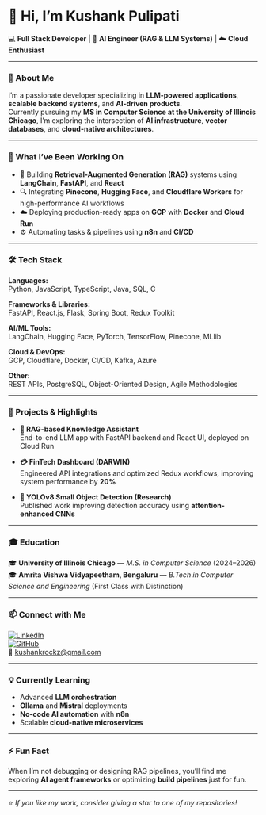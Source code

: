 # 👋 Hi, I’m **Kushank Pulipati**

💻 **Full Stack Developer** | 🤖 **AI Engineer (RAG & LLM Systems)** | ☁️ **Cloud Enthusiast**

---

### 🚀 About Me

I’m a passionate developer specializing in **LLM-powered applications**, **scalable backend systems**, and **AI-driven products**.  
Currently pursuing my **MS in Computer Science at the University of Illinois Chicago**, I’m exploring the intersection of **AI infrastructure**, **vector databases**, and **cloud-native architectures**.

---

### 🧠 What I’ve Been Working On
- 🧩 Building **Retrieval-Augmented Generation (RAG)** systems using **LangChain**, **FastAPI**, and **React**
- 🔍 Integrating **Pinecone**, **Hugging Face**, and **Cloudflare Workers** for high-performance AI workflows  
- ☁️ Deploying production-ready apps on **GCP** with **Docker** and **Cloud Run**
- ⚙️ Automating tasks & pipelines using **n8n** and **CI/CD**

---

### 🛠️ Tech Stack

**Languages:**  
Python, JavaScript, TypeScript, Java, SQL, C  

**Frameworks & Libraries:**  
FastAPI, React.js, Flask, Spring Boot, Redux Toolkit  

**AI/ML Tools:**  
LangChain, Hugging Face, PyTorch, TensorFlow, Pinecone, MLlib  

**Cloud & DevOps:**  
GCP, Cloudflare, Docker, CI/CD, Kafka, Azure  

**Other:**  
REST APIs, PostgreSQL, Object-Oriented Design, Agile Methodologies  

---

### 🧩 Projects & Highlights

- **🧠 RAG-based Knowledge Assistant**  
  End-to-end LLM app with FastAPI backend and React UI, deployed on Cloud Run  

- **💳 FinTech Dashboard (DARWIN)**  
  Engineered API integrations and optimized Redux workflows, improving system performance by **20%**  

- **📸 YOLOv8 Small Object Detection (Research)**  
  Published work improving detection accuracy using **attention-enhanced CNNs**

---

### 🎓 Education

🎓 **University of Illinois Chicago** — *M.S. in Computer Science* (2024–2026)  
🎓 **Amrita Vishwa Vidyapeetham, Bengaluru** — *B.Tech in Computer Science and Engineering* (First Class with Distinction)

---

### 📫 Connect with Me

[![LinkedIn](https://img.shields.io/badge/LinkedIn-Kushank%20Pulipati-blue?style=flat&logo=linkedin)](https://www.linkedin.com/in/kushank-pulipati)  
[![GitHub](https://img.shields.io/badge/GitHub-Kushankp-black?style=flat&logo=github)](https://github.com/Kushankp)  
📧 [kushankrockz@gmail.com](mailto:kushankrockz@gmail.com)

---

### 💡 Currently Learning

- Advanced **LLM orchestration**  
- **Ollama** and **Mistral** deployments  
- **No-code AI automation** with **n8n**  
- Scalable **cloud-native microservices**

---

### ⚡ Fun Fact

When I’m not debugging or designing RAG pipelines, you’ll find me exploring **AI agent frameworks** or optimizing **build pipelines** just for fun.

---

⭐️ *If you like my work, consider giving a star to one of my repositories!*
